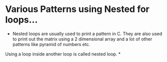 # Various Patterns using Nested for loops...
* Nested loops are usually used to print a pattern in C. They are also used to print out the matrix using a 2 dimensional array and a lot of other patterns like pyramid of numbers etc.

Using a loop inside another loop is called nested loop. *
